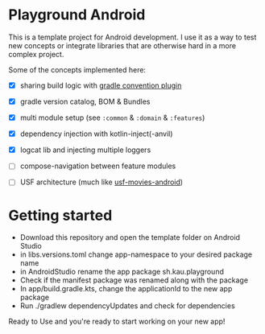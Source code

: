 # Playground Android

This is a template project for Android development. I use it as a way
to test new concepts or integrate libraries that are otherwise hard
in a more complex project.

Some of the concepts implemented here:

- [x] sharing build logic with [gradle convention plugin](https://docs.gradle.org/current/samples/sample_convention_plugins.html)
- [x] gradle version catalog, BOM & Bundles
- [x] multi module setup (see `:common` & `:domain` & `:features`)
- [x] dependency injection with kotlin-inject(-anvil)
- [x] logcat lib and injecting multiple loggers
- [ ] compose-navigation between feature modules
- [ ] USF architecture (much like [usf-movies-android](https://github.com/kaushikgopal/movies-usf-android))


# Getting started
- Download this repository and open the template folder on Android Studio
- in libs.versions.toml change app-namespace to your desired package name
- in AndroidStudio rename the app package sh.kau.playground
- Check if the manifest package was renamed along with the package
- In app/build.gradle.kts, change the applicationId to the new app package
- Run ./gradlew dependencyUpdates and check for dependencies

Ready to Use and you're ready to start working on your new app!